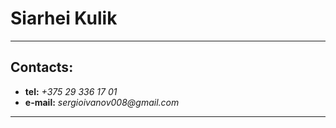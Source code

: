 # Siarhei Kulik

---

## Contacts:

- **tel:** _+375 29 336 17 01_
- **e-mail:** _sergioivanov008@gmail.com_

---
